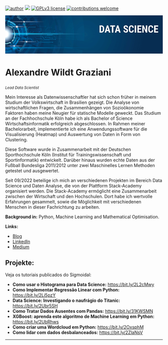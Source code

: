 [![author](https://img.shields.io/badge/author-wildt-red.svg)](https://www.linkedin.com/in/carlosfab) [![](https://img.shields.io/badge/python-3.7+-blue.svg)](https://www.python.org/downloads/release/python-365/) [![GPLv3 license](https://img.shields.io/badge/License-GPLv3-blue.svg)](http://perso.crans.org/besson/LICENSE.html) [![contributions welcome](https://img.shields.io/badge/contributions-welcome-brightgreen.svg?style=flat)](https://github.com/carlosfab/data_science/issues)

<p align="center">
  <img src="banner.png" >
</p>


# Alexandre Wildt Graziani
<sub>*Lead Data Scientist*</sub>

Mein Interesse als Datenwissenschaftler hat sich schon früher in meinem Studium der Volkswirtschaft in Brasilien gezeigt. Die Analyse von wirtschaftlichen Fragen, die Zusammenhängen von Sozioökonomie Faktoren haben meine Neugier für statische Modelle geweckt. Das Studium an der Fachhochschule Köln habe ich als Bachelor of Science Wirtschaftsinformatik erfolgreich abgeschlossen. In Rahmen meiner Bachelorarbeit, implementierte ich eine  Anwendungssoftware für die Visualisierung (Heatmap) und Auswertung von Daten in Form von Clustering. 

Diese Software wurde in Zusammenarbeit mit der Deutschen Sporthochschule Köln (Institut für 
Trainingswissenschaft und Sportinformatik) entwickelt. Darüber hinaus wurden 
echte Daten aus der Fußball Bundesliga 2011/2012 unter zwei Maschinelles Lernen Methoden 
getestet und ausgewertet.

Seit 09/2022 beteilige ich mich an verschiedenen Projekten im Bereich Data Science und Daten Analyse, die von der Plattform Stack-Academy organisiert werden. Die Stack-Academy ermöglicht eine Zusammenarbeit zwischen der Wirtschaft und den Hochschulen. Dort habe ich wertvolle Erfahrungen gesammelt, sowie die Möglichkeit mit verschiedenen Menschen in  dieser Fachrichtung  zu arbeiten.


**Background in:** Python, Machine Learning and Mathematical Optimisation.

**Links:**
* [Blog](https://sigmoidal.ai)
* [LinkedIn](https://www.linkedin.com/in/carlosfab)
* [Medium]( https://epb.bibl.th-koeln.de/frontdoor/index/index/docId/992)


## Projekte:
Veja os tutoriais publicados do Sigmoidal:

* **Como usar o Histograma para Data Science:** https://bit.ly/2L2cMwy
* **Como Implementar Regressão Linear com Python:** https://bit.ly/2Li5pzY
* **Data Science: Investigando o naufrágio do Titanic:** https://bit.ly/2Ubr5SH
* **Como Tratar Dados Ausentes com Pandas:** https://bit.ly/31KWSMN
* **XGBoost: aprenda este algoritmo de Machine Learning em Python:** https://bit.ly/2UbRhws
* **Como criar uma Wordcloud em Python:** https://bit.ly/2OxsphM
* **Como lidar com dados desbalanceados:** https://bit.ly/2ZlaNsV

---
